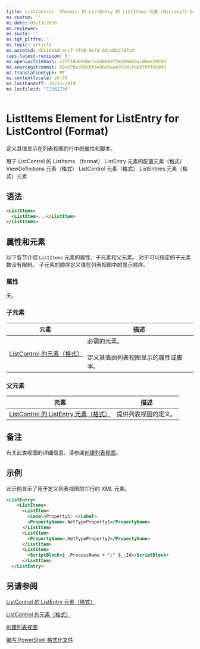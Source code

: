 ```yaml
---
title: ListControl （Format）的 ListEntry 的 ListItems 元素 |Microsoft Docs
ms.custom: ''
ms.date: 09/13/2016
ms.reviewer: ''
ms.suite: ''
ms.tgt_pltfrm: ''
ms.topic: article
ms.assetid: d2c1da6d-acc7-4fe8-9e7d-6dcddc2787cd
caps.latest.revision: 9
ms.openlocfilehash: c25f18489d9c7abd8889758499dbbacd6ee29304
ms.sourcegitcommit: 52a67bcd9d7bf3e8600ea4302d1fa8970ff9c998
ms.translationtype: MT
ms.contentlocale: zh-CN
ms.lasthandoff: 10/15/2019
ms.locfileid: "72362736"
---
```

# <a name="listitems-element-for-listentry-for-listcontrol-format"></a>ListItems Element for ListEntry for ListControl (Format)

定义其值显示在列表视图的行中的属性和脚本。

用于 ListControl 的 ListItems （format） ListEntry 元素的配置元素（格式） ViewDefinitions 元素（格式） ListControl 元素（格式） ListEntries 元素（格式）元素

## <a name="syntax"></a>语法

```xml
<ListItems>
  <ListItem>...</ListItem>
</ListItems>
```

## <a name="attributes-and-elements"></a>属性和元素

以下各节介绍 `ListItems` 元素的属性、子元素和父元素。 对于可以指定的子元素数没有限制。 子元素的顺序定义值在列表视图中的显示顺序。

### <a name="attributes"></a>属性

无。

### <a name="child-elements"></a>子元素

|元素|描述|
|-------------|-----------------|
|[ListControl 的元素（格式）](./listitem-element-for-listitems-for-listcontrol-format.md)|必需的元素。<br /><br /> 定义其值由列表视图显示的属性或脚本。|

### <a name="parent-elements"></a>父元素

|元素|描述|
|-------------|-----------------|
|[ListControl 的 ListEntry 元素（格式）](./listentry-element-for-listcontrol-format.md)|提供列表视图的定义。|

## <a name="remarks"></a>备注

有关此类视图的详细信息，请参阅[创建列表视图](./creating-a-list-view.md)。

## <a name="example"></a>示例

此示例显示了用于定义列表视图的三行的 XML 元素。

```xml
<ListEntry>
    <ListItems>
      <ListItem>
        <Label>Property1: </Label>
        <PropertyName>.NetTypeProperty1</PropertyName>
      </ListItem>
      <ListItem>
        <PropertyName>.NetTypeProperty2</PropertyName>
      </ListItem>
      <ListItem>
        <ScriptBlock>$_.ProcessName + ":" $_.Id</ScriptBlock>
      </ListItem>
  </ListEntry>
```

## <a name="see-also"></a>另请参阅

[ListControl 的 ListEntry 元素（格式）](./listentry-element-for-listcontrol-format.md)

[ListControl 的元素（格式）](./listitem-element-for-listitems-for-listcontrol-format.md)

[创建列表视图](./creating-a-list-view.md)

[编写 PowerShell 格式化文件](./writing-a-powershell-formatting-file.md)
